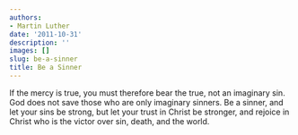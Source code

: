 ```yaml
---
authors:
- Martin Luther
date: '2011-10-31'
description: ''
images: []
slug: be-a-sinner
title: Be a Sinner
---
```


If the mercy is true, you must therefore bear the true, not an imaginary sin. God does not save those who are only imaginary sinners. Be a sinner, and let your sins be strong, but let your trust in Christ be stronger, and rejoice in Christ who is the victor over sin, death, and the world.